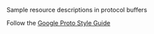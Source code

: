 Sample resource descriptions in protocol buffers

Follow the [Google Proto Style Guide](https://developers.google.com/protocol-buffers/docs/style)